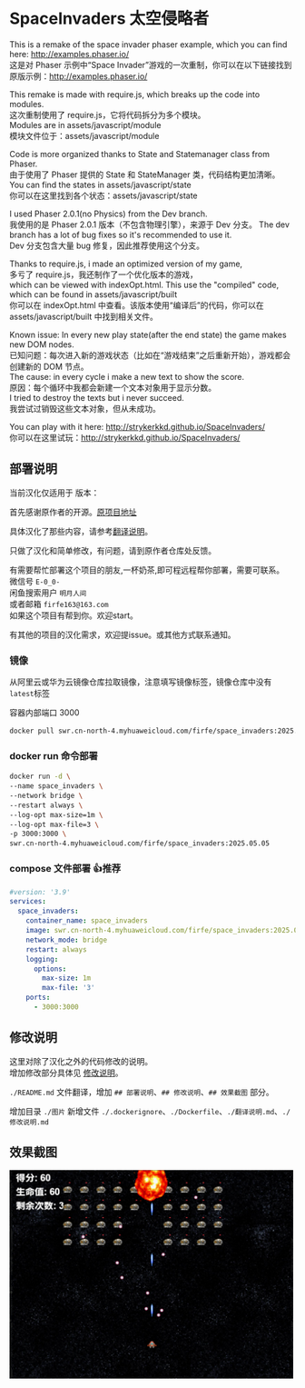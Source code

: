 SpaceInvaders 太空侵略者
=============
This is a remake of the space invader phaser example, which you can find here:
http://examples.phaser.io/  
这是对 Phaser 示例中“Space Invader”游戏的一次重制，你可以在以下链接找到原版示例：http://examples.phaser.io/


This remake is made with require.js, which breaks up the code into modules.  
这次重制使用了 require.js，它将代码拆分为多个模块。  
Modules are in assets/javascript/module  
模块文件位于：assets/javascript/module

Code is more organized thanks to State and Statemanager class from Phaser.  
由于使用了 Phaser 提供的 State 和 StateManager 类，代码结构更加清晰。  
You can find the states in assets/javascript/state  
你可以在这里找到各个状态：assets/javascript/state

I used Phaser 2.0.1(no Physics) from the Dev branch.  
我使用的是 Phaser 2.0.1 版本（不包含物理引擎），来源于 Dev 分支。
The dev branch has a lot of bug fixes so it's recommended to use it.  
Dev 分支包含大量 bug 修复，因此推荐使用这个分支。

Thanks to require.js, i made an optimized version of my game,  
多亏了 require.js，我还制作了一个优化版本的游戏，  
which can be viewed with indexOpt.html. This use the "compiled" code, which can be found in assets/javascript/built  
你可以在 indexOpt.html 中查看。该版本使用“编译后”的代码，你可以在 assets/javascript/built 中找到相关文件。

Known issue: In every new play state(after the end state) the game makes new DOM nodes.  
已知问题：每次进入新的游戏状态（比如在“游戏结束”之后重新开始），游戏都会创建新的 DOM 节点。  
The cause: in every cycle i make a new text to show the score.  
原因：每个循环中我都会新建一个文本对象用于显示分数。  
I tried to destroy the texts but i never succeed.  
我尝试过销毁这些文本对象，但从未成功。

You can play with it here: http://strykerkkd.github.io/SpaceInvaders/  
你可以在这里试玩：http://strykerkkd.github.io/SpaceInvaders/

## 部署说明

当前汉化仅适用于 版本：

首先感谢原作者的开源。[原项目地址](https://github.com/StrykerKKD/SpaceInvaders)

具体汉化了那些内容，请参考[翻译说明](./翻译说明.md)。

只做了汉化和简单修改，有问题，请到原作者仓库处反馈。

有需要帮忙部署这个项目的朋友,一杯奶茶,即可程远程帮你部署，需要可联系。  
微信号 `E-0_0-`  
闲鱼搜索用户 `明月人间`  
或者邮箱 `firfe163@163.com`  
如果这个项目有帮到你。欢迎start。

有其他的项目的汉化需求，欢迎提issue。或其他方式联系通知。

### 镜像

从阿里云或华为云镜像仓库拉取镜像，注意填写镜像标签，镜像仓库中没有`latest`标签

容器内部端口 3000

```bash
docker pull swr.cn-north-4.myhuaweicloud.com/firfe/space_invaders:2025.05.05
```

### docker run 命令部署

```bash
docker run -d \
--name space_invaders \
--network bridge \
--restart always \
--log-opt max-size=1m \
--log-opt max-file=3 \
-p 3000:3000 \
swr.cn-north-4.myhuaweicloud.com/firfe/space_invaders:2025.05.05
```
### compose 文件部署 👍推荐

```yaml
#version: '3.9'
services:
  space_invaders:
    container_name: space_invaders
    image: swr.cn-north-4.myhuaweicloud.com/firfe/space_invaders:2025.05.05
    network_mode: bridge
    restart: always
    logging:
      options:
        max-size: 1m
        max-file: '3'
    ports:
      - 3000:3000
```

## 修改说明

这里对除了汉化之外的代码修改的说明。  
增加修改部分具体见 [修改说明](./修改说明.md)。

`./README.md` 文件翻译，增加 `## 部署说明`、`## 修改说明`、`## 效果截图` 部分。

增加目录 `./图片`
新增文件 `./.dockerignore`、`./Dockerfile`、`./翻译说明.md`、`./修改说明.md`

## 效果截图

<img src="图片/效果图.png" width="500" />

